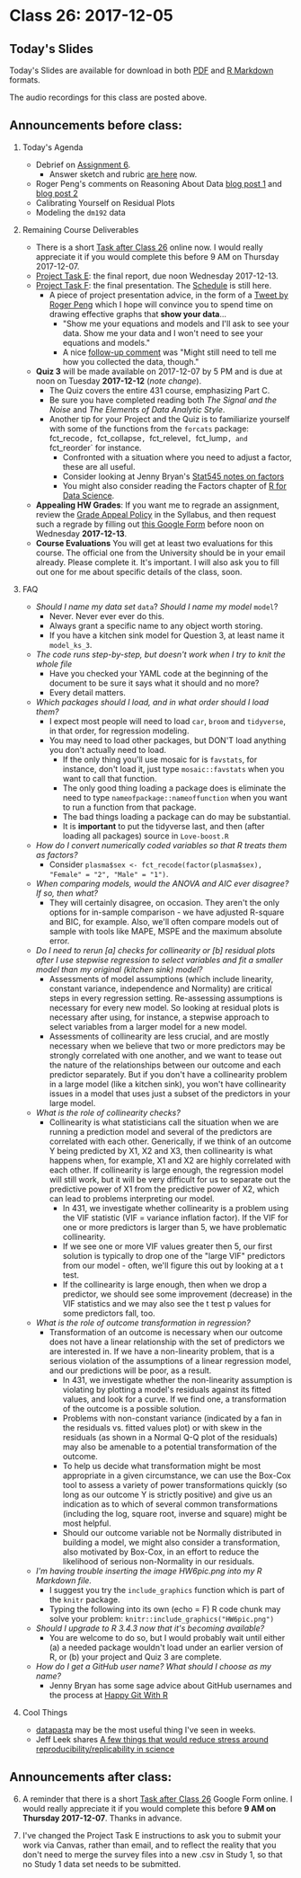 # Class 26: 2017-12-05

## Today's Slides

Today's Slides are available for download in both [PDF](https://github.com/THOMASELOVE/431slides/blob/master/class_26/431_2017_class-26-slides.pdf) and [R Markdown](https://github.com/THOMASELOVE/431slides/blob/master/class_26/431_2017_class-26-slides.Rmd) formats. 

The audio recordings for this class are posted above.

## Announcements before class:

1. Today's Agenda
    - Debrief on [Assignment 6](https://github.com/THOMASELOVE/431homework/blob/master/431-2017_assignment-6.md).
        - Answer sketch and rubric [are here](https://github.com/THOMASELOVE/431homework/tree/master/HW6) now.
    - Roger Peng's comments on Reasoning About Data [blog post 1](https://simplystatistics.org/2017/11/16/reasoning-about-data/) and [blog post 2](https://simplystatistics.org/2017/11/20/follow-up-on-reasoning-about-data/)
    - Calibrating Yourself on Residual Plots
    - Modeling the `dm192` data

2. Remaining Course Deliverables
    - There is a short [Task after Class 26](https://goo.gl/forms/0YAdfGQIufanWSnG2) online now. I would really appreciate it if you would complete this before 9 AM on Thursday 2017-12-07.
    - [Project Task E](https://github.com/THOMASELOVE/431project/tree/master/TaskE): the final report, due noon Wednesday 2017-12-13.
    - [Project Task F](https://github.com/THOMASELOVE/431project/tree/master/TaskF): the final presentation. The [Schedule](https://github.com/THOMASELOVE/431project/blob/master/TaskF/SCHEDULE.md) is still here.
        - A piece of project presentation advice, in the form of a [Tweet by Roger Peng](https://twitter.com/rdpeng/status/937460535540383744) which I hope will convince you to spend time on drawing effective graphs that **show your data**...
            - "Show me your equations and models and I'll ask to see your data. Show me your data and I won't need to see your equations and models."
            - A nice [follow-up comment](https://twitter.com/joranelias/status/937466061489807360) was "Might still need to tell me how you collected the data, though."
    - **Quiz 3** will be made available on 2017-12-07 by 5 PM and is due at noon on Tuesday **2017-12-12** (*note change*). 
        - The Quiz covers the entire 431 course, emphasizing Part C.
        - Be sure you have completed reading both *The Signal and the Noise* and *The Elements of Data Analytic Style*.
        - Another tip for your Project and the Quiz is to familiarize yourself with some of the functions from the `forcats` package: fct_recode`, `fct_collapse`, `fct_relevel`, `fct_lump`, and `fct_reorder` for instance.
            - Confronted with a situation where you need to adjust a factor, these are all useful.
            - Consider looking at Jenny Bryan's [Stat545 notes on factors](http://stat545.com/block029_factors.html)
            - You might also consider reading the Factors chapter of [R for Data Science](http://r4ds.had.co.nz/factors.html).
    - **Appealing HW Grades**: If you want me to regrade an assignment, review the [Grade Appeal Policy](https://thomaselove.github.io/431syllabus/general-course-policies.html#grade-appeal-policy---wait-until-december) in the Syllabus, and then request such a regrade by filling out [this Google Form](https://goo.gl/forms/v5zBIuGnrLkbiuXU2) before noon on Wednesday **2017-12-13**.
    - **Course Evaluations** You will get at least two evaluations for this course. The official one from the University should be in your email already. Please complete it. It's important. I will also ask you to fill out one for me about specific details of the class, soon. 

4. FAQ
    - *Should I name my data set* `data`? *Should I name my model* `model`?
        - Never. Never ever ever do this.
        - Always grant a specific name to any object worth storing. 
        - If you have a kitchen sink model for Question 3, at least name it `model_ks_3`.
    - *The code runs step-by-step, but doesn't work when I try to knit the whole file*
        - Have you checked your YAML code at the beginning of the document to be sure it says what it should and no more? 
        - Every detail matters.
    - *Which packages should I load, and in what order should I load them?*
        - I expect most people will need to load `car`, `broom` and `tidyverse`, in that order, for regression modeling.
        - You may need to load other packages, but DON'T load anything you don't actually need to load. 
            - If the only thing you'll use mosaic for is `favstats`, for instance, don't load it, just type `mosaic::favstats` when you want to call that function. 
            - The only good thing loading a package does is eliminate the need to type `nameofpackage::nameoffunction` when you want to run a function from that package.
            - The bad things loading a package can do may be substantial.
            - It is **important** to put the tidyverse last, and then (after loading all packages) source in `Love-boost.R`
    - *How do I convert numerically coded variables so that R treats them as factors?*
        - Consider `plasma$sex <- fct_recode(factor(plasma$sex), "Female" = "2", "Male" = "1")`.
    - *When comparing models, would the ANOVA and AIC ever disagree? If so, then what?*
        - They will certainly disagree, on occasion. They aren't the only options for in-sample comparison - we have adjusted R-square and BIC, for example. Also, we'll often compare models out of sample with tools like MAPE, MSPE and the maximum absolute error.
    - *Do I need to rerun [a] checks for collinearity or [b] residual plots after I use stepwise regression to select variables and fit a smaller model than my original (kitchen sink) model?*
        - Assessments of model assumptions (which include linearity, constant variance, independence and Normality) are critical steps in every regression setting. Re-assessing assumptions is necessary for every new model. So looking at residual plots is necessary after using, for instance, a stepwise approach to select variables from a larger model for a new model.
        - Assessments of collinearity are less crucial, and are mostly necessary when we believe that two or more predictors may be strongly correlated with one another, and we want to tease out the nature of the relationships between our outcome and each predictor separately. But if you don't have a collinearity problem in a large model (like a kitchen sink), you won't have collinearity issues in a model that uses just a subset of the predictors in your large model.
    - *What is the role of collinearity checks?*
        - Collinearity is what statisticians call the situation when we are running a prediction model and several of the predictors are correlated with each other. Generically, if we think of an outcome Y being predicted by X1, X2 and X3, then collinearity is what happens when, for example, X1 and X2 are highly correlated with each other. If collinearity is large enough, the regression model will still work, but it will be very difficult for us to separate out the predictive power of X1 from the predictive power of X2, which can lead to problems interpreting our model.
            - In 431, we investigate whether collinearity is a problem using the VIF statistic (VIF = variance inflation factor). If the VIF for one or more predictors is larger than 5, we have problematic collinearity.
            - If we see one or more VIF values greater then 5, our first solution is typically to drop one of the "large VIF" predictors from our model - often, we'll figure this out by looking at a t test.
            - If the collinearity is large enough, then when we drop a predictor, we should see some improvement (decrease) in the VIF statistics and we may also see the t test p values for some predictors fall, too.
    - *What is the role of outcome transformation in regression?*
        - Transformation of an outcome is necessary when our outcome does not have a linear relationship with the set of predictors we are interested in. If we have a non-linearity problem, that is a serious violation of the assumptions of a linear regression model, and our predictions will be poor, as a result. 
            - In 431, we investigate whether the non-linearity assumption is violating by plotting a model's residuals against its fitted values, and look for a curve. If we find one, a transformation of the outcome is a possible solution.
            - Problems with non-constant variance (indicated by a fan in the residuals vs. fitted values plot) or with skew in the residuals (as shown in a Normal Q-Q plot of the residuals) may also be amenable to a potential transformation of the outcome.
            - To help us decide what transformation might be most appropriate in a given circumstance, we can use the Box-Cox tool to assess a variety of power transformations quickly (so long as our outcome Y is strictly positive) and give us an indication as to which of several common transformations (including the log, square root, inverse and square) might be most helpful.
            - Should our outcome variable not be Normally distributed in building a model, we might also consider a transformation, also motivated by Box-Cox, in an effort to reduce the likelihood of serious non-Normality in our residuals.
    - *I'm having trouble inserting the image HW6pic.png into my R Markdown file.*
        - I suggest you try the `include_graphics` function which is part of the `knitr` package.
        - Typing the following into its own (echo = F) R code chunk may solve your problem: `knitr::include_graphics("HW6pic.png")`
    - *Should I upgrade to R 3.4.3 now that it's becoming available?*
        - You are welcome to do so, but I would probably wait until either (a) a needed package wouldn't load under an earlier version of R, or (b) your project and Quiz 3 are complete.
    - *How do I get a GitHub user name? What should I choose as my name?*
        - Jenny Bryan has some sage advice about GitHub usernames and the process at [Happy Git With R](http://happygitwithr.com/github-acct.html)

5. Cool Things 
    - [datapasta](https://github.com/MilesMcBain/datapasta) may be the most useful thing I've seen in weeks. 
    - Jeff Leek shares [A few things that would reduce stress around reproducibility/replicability in science](https://simplystatistics.org/2017/11/21/rr-sress/)

## Announcements after class:

6. A reminder that there is a short [Task after Class 26](https://goo.gl/forms/0YAdfGQIufanWSnG2) Google Form online. I would really appreciate it if you would complete this before **9 AM on Thursday 2017-12-07**. Thanks in advance.

7. I've changed the Project Task E instructions to ask you to submit your work via Canvas, rather than email, and to reflect the reality that you don't need to merge the survey files into a new .csv in Study 1, so that no Study 1 data set needs to be submitted.


